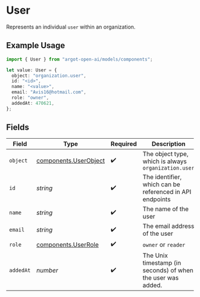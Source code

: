 # User

Represents an individual `user` within an organization.

## Example Usage

```typescript
import { User } from "argot-open-ai/models/components";

let value: User = {
  object: "organization.user",
  id: "<id>",
  name: "<value>",
  email: "Avis16@hotmail.com",
  role: "owner",
  addedAt: 470621,
};
```

## Fields

| Field                                                          | Type                                                           | Required                                                       | Description                                                    |
| -------------------------------------------------------------- | -------------------------------------------------------------- | -------------------------------------------------------------- | -------------------------------------------------------------- |
| `object`                                                       | [components.UserObject](../../models/components/userobject.md) | :heavy_check_mark:                                             | The object type, which is always `organization.user`           |
| `id`                                                           | *string*                                                       | :heavy_check_mark:                                             | The identifier, which can be referenced in API endpoints       |
| `name`                                                         | *string*                                                       | :heavy_check_mark:                                             | The name of the user                                           |
| `email`                                                        | *string*                                                       | :heavy_check_mark:                                             | The email address of the user                                  |
| `role`                                                         | [components.UserRole](../../models/components/userrole.md)     | :heavy_check_mark:                                             | `owner` or `reader`                                            |
| `addedAt`                                                      | *number*                                                       | :heavy_check_mark:                                             | The Unix timestamp (in seconds) of when the user was added.    |